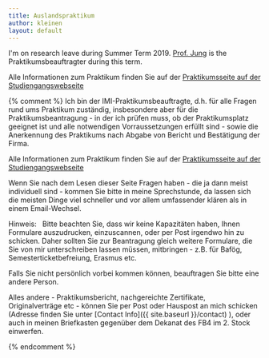 ```yaml
---
title: Auslandspraktikum
author: kleinen
layout: default
---
```


I'm on research leave during Summer Term 2019. [Prof. Jung](http://home.htw-berlin.de/~jungk/) is the Praktikumsbeauftragter during this term.

Alle Informationen zum Praktikum finden Sie auf der
[Praktikumsseite auf der Studiengangswebseite](http://imi-bachelor.htw-berlin.de/studium/praktikum/)

{% comment %}
Ich bin der IMI-Praktikumsbeauftragte, d.h. für alle Fragen rund ums Praktikum
zuständig, insbesondere aber für die Praktikumsbeantragung - in der ich prüfen muss, ob
der Praktikumsplatz geeignet ist und alle notwendigen Vorraussetzungen erfüllt sind -
sowie die Anerkennung des Praktikums nach Abgabe von Bericht und Bestätigung der Firma.

Alle Informationen zum Praktikum finden Sie auf der
[Praktikumsseite auf der Studiengangswebseite](http://imi-bachelor.htw-berlin.de/studium/praktikum/)

 Wenn Sie nach dem Lesen dieser Seite Fragen haben - die ja dann meist individuell sind -
kommen Sie bitte in meine Sprechstunde, da lassen sich die meisten Dinge viel schneller
und vor allem umfassender klären als in einem Email-Wechsel.

<span class = "attention">Hinweis:</span>&nbsp;&nbsp;
Bitte beachten Sie, dass wir keine Kapazitäten haben, Ihnen Formulare
auszudrucken, einzuscannen, oder per Post irgendwo hin zu schicken.
Daher sollten Sie zur Beantragung gleich weitere Formulare, die Sie von
mir unterschreiben lassen müssen, mitbringen  - z.B. für Bafög,
Semesterticketbefreiung, Erasmus etc.

Falls Sie nicht persönlich vorbei kommen können, beauftragen Sie bitte eine andere Person.

Alles andere - Praktikumsbericht, nachgereichte Zertifikate, Originalverträge etc - können Sie per Post oder Hauspost an mich schicken (Adresse finden Sie unter [Contact Info]({{ site.baseurl }}/contact) ), oder auch in meinen Briefkasten gegenüber dem Dekanat des FB4 im 2. Stock einwerfen.

{% endcomment %}
